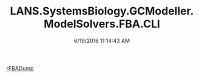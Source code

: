 ﻿---
title: LANS.SystemsBiology.GCModeller.ModelSolvers.FBA.CLI
date: 6/19/2016 11:14:43 AM
---

[rFBADump](T-LANS.SystemsBiology.GCModeller.ModelSolvers.FBA.CLI.rFBADump.html)
